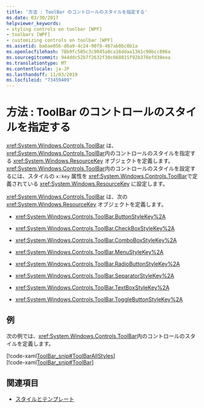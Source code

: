 ```yaml
---
title: '方法 : ToolBar のコントロールのスタイルを指定する'
ms.date: 03/30/2017
helpviewer_keywords:
- styling controls on toolbar [WPF]
- toolbars [WPF]
- customizing controls on toolbar [WPF]
ms.assetid: ba6ae056-d6a9-4c24-90f8-467ab0bc0b1a
ms.openlocfilehash: 78b9fc505c3c9045a0ca16ddaa1361c90bcc896a
ms.sourcegitcommit: 944ddc52b7f2632f30c668815f92b378efd38eea
ms.translationtype: MT
ms.contentlocale: ja-JP
ms.lasthandoff: 11/03/2019
ms.locfileid: "73459409"
---
```

# <a name="how-to-style-controls-on-a-toolbar"></a>方法 : ToolBar のコントロールのスタイルを指定する
<xref:System.Windows.Controls.ToolBar> は、<xref:System.Windows.Controls.ToolBar>内のコントロールのスタイルを指定する <xref:System.Windows.ResourceKey> オブジェクトを定義します。  <xref:System.Windows.Controls.ToolBar>内のコントロールのスタイルを設定するには、スタイルの `x:key` 属性を <xref:System.Windows.Controls.ToolBar>で定義されている <xref:System.Windows.ResourceKey> に設定します。  
  
 <xref:System.Windows.Controls.ToolBar> は、次の <xref:System.Windows.ResourceKey> オブジェクトを定義します。  
  
- <xref:System.Windows.Controls.ToolBar.ButtonStyleKey%2A>  
  
- <xref:System.Windows.Controls.ToolBar.CheckBoxStyleKey%2A>  
  
- <xref:System.Windows.Controls.ToolBar.ComboBoxStyleKey%2A>  
  
- <xref:System.Windows.Controls.ToolBar.MenuStyleKey%2A>  
  
- <xref:System.Windows.Controls.ToolBar.RadioButtonStyleKey%2A>  
  
- <xref:System.Windows.Controls.ToolBar.SeparatorStyleKey%2A>  
  
- <xref:System.Windows.Controls.ToolBar.TextBoxStyleKey%2A>  
  
- <xref:System.Windows.Controls.ToolBar.ToggleButtonStyleKey%2A>  
  
## <a name="example"></a>例  
 次の例では、<xref:System.Windows.Controls.ToolBar>内のコントロールのスタイルを定義します。  
  
 [!code-xaml[ToolBar_snip#ToolBarAllStyles](~/samples/snippets/csharp/VS_Snippets_Wpf/ToolBar_snip/CS/pane1.xaml#toolbarallstyles)]  
[!code-xaml[ToolBar_snip#ToolBar](~/samples/snippets/csharp/VS_Snippets_Wpf/ToolBar_snip/CS/pane1.xaml#toolbar)]  
  
## <a name="see-also"></a>関連項目

- [スタイルとテンプレート](../../../desktop-wpf/fundamentals/styles-templates-overview.md)

